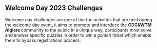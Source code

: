 ## Welcome Day 2023 Challenges

Welcome day challenges are one of the fun activities that are held during the welcome day event, it aims to promote and interduce the **GDG&WTM Algiers** community to the public in a unique way, participants most solve and answer specific puzzles in order to win a *golden ticket* which enable them to bypass registrations process.